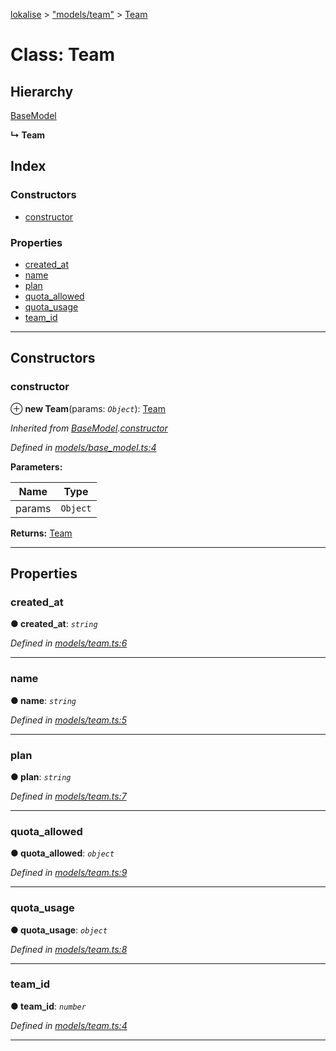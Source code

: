 [lokalise](../README.md) > ["models/team"](../modules/_models_team_.md) > [Team](../classes/_models_team_.team.md)

# Class: Team

## Hierarchy

 [BaseModel](_models_base_model_.basemodel.md)

**↳ Team**

## Index

### Constructors

* [constructor](_models_team_.team.md#constructor)

### Properties

* [created_at](_models_team_.team.md#created_at)
* [name](_models_team_.team.md#name)
* [plan](_models_team_.team.md#plan)
* [quota_allowed](_models_team_.team.md#quota_allowed)
* [quota_usage](_models_team_.team.md#quota_usage)
* [team_id](_models_team_.team.md#team_id)

---

## Constructors

<a id="constructor"></a>

###  constructor

⊕ **new Team**(params: *`Object`*): [Team](_models_team_.team.md)

*Inherited from [BaseModel](_models_base_model_.basemodel.md).[constructor](_models_base_model_.basemodel.md#constructor)*

*Defined in [models/base_model.ts:4](https://github.com/lokalise/node-lokalise-api/blob/324e932/src/models/base_model.ts#L4)*

**Parameters:**

| Name | Type |
| ------ | ------ |
| params | `Object` |

**Returns:** [Team](_models_team_.team.md)

___

## Properties

<a id="created_at"></a>

###  created_at

**● created_at**: *`string`*

*Defined in [models/team.ts:6](https://github.com/lokalise/node-lokalise-api/blob/324e932/src/models/team.ts#L6)*

___
<a id="name"></a>

###  name

**● name**: *`string`*

*Defined in [models/team.ts:5](https://github.com/lokalise/node-lokalise-api/blob/324e932/src/models/team.ts#L5)*

___
<a id="plan"></a>

###  plan

**● plan**: *`string`*

*Defined in [models/team.ts:7](https://github.com/lokalise/node-lokalise-api/blob/324e932/src/models/team.ts#L7)*

___
<a id="quota_allowed"></a>

###  quota_allowed

**● quota_allowed**: *`object`*

*Defined in [models/team.ts:9](https://github.com/lokalise/node-lokalise-api/blob/324e932/src/models/team.ts#L9)*

___
<a id="quota_usage"></a>

###  quota_usage

**● quota_usage**: *`object`*

*Defined in [models/team.ts:8](https://github.com/lokalise/node-lokalise-api/blob/324e932/src/models/team.ts#L8)*

___
<a id="team_id"></a>

###  team_id

**● team_id**: *`number`*

*Defined in [models/team.ts:4](https://github.com/lokalise/node-lokalise-api/blob/324e932/src/models/team.ts#L4)*

___

